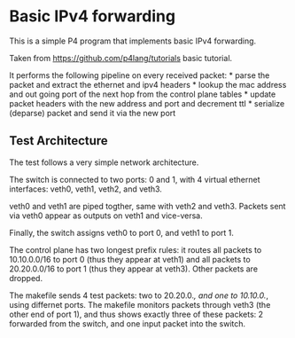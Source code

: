# Basic IPv4 forwarding

This is a simple P4 program that implements basic IPv4 forwarding.

Taken from https://github.com/p4lang/tutorials basic tutorial.

It performs the following pipeline on every received packet: * parse the packet
and extract the ethernet and ipv4 headers * lookup the mac address and out going
port of the next hop from the control plane tables * update packet headers with
the new address and port and decrement ttl * serialize (deparse) packet and send
it via the new port

## Test Architecture

The test follows a very simple network architecture.

The switch is connected to two ports: 0 and 1, with 4 virtual ethernet
interfaces: veth0, veth1, veth2, and veth3.

veth0 and veth1 are piped togther, same with veth2 and veth3. Packets sent via
veth0 appear as outputs on veth1 and vice-versa.

Finally, the switch assigns veth0 to port 0, and veth1 to port 1.

The control plane has two longest prefix rules: it routes all packets to
10.10.0.0/16 to port 0 (thus they appear at veth1) and all packets to
20.20.0.0/16 to port 1 (thus they appear at veth3). Other packets are dropped.

The makefile sends 4 test packets: two to 20.20.0.*, and one to 10.10.0.*, using
differnet ports. The makefile monitors packets through veth3 (the other end of
port 1), and thus shows exactly three of these packets: 2 forwarded from the
switch, and one input packet into the switch.

